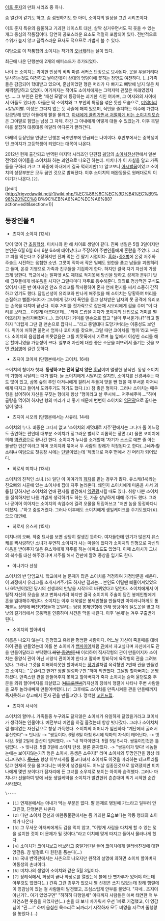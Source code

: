 [이토 준지](%EC%9D%B4%ED%86%A0%20%EC%A4%80%EC%A7%80.md)의 만화 시리즈 중 하나.

좀 얼간이 같기도 하고, 좀 섬찟하기도 한 아이, 소이치의 일상을 그린 시리즈이다.

이토 준지 특유의 음울하고 기괴한 테이스트 대신, 살짝 싱거우면서도 픽 웃을 수 있는 개그 중심의 작품집이다. 당연히 공포스러운 요소도
적절히 포함되어 있다. 전반적으로 수위가 높지 않고 끔찍스러운 묘사도 적으므로 가볍게 볼 수 있다.

여담으로 이 작품집의 소이치는 작가의 [오너캐](%EC%98%A4%EB%84%88%EC%BA%90.md)라는 설이 있다.

최근에 나온 단행본에 2개의 에피소드가 추가되었다.

나이 든 소이치는 괴이한 인상의 비쩍 마른 서커스 단장으로 묘사된다. 못을 우물거리다 발사하는것도 여전하고 날아간못이 상대의 엉덩이에 꽂히는
장면도 여전하다. (...)가족들은 감금되어 학대받고 있으며, 훈남이었던 형은 머리가 다 빠지고 뼈밖에 남지 않은 채 채찍질당하고 있었다.
여기까지는 적어도 소이치에게는 그럭저럭 괜찮은 미래였겠지만……그 부인은 단편 '패션 모델'에 등장하는 괴기한 식인 여자며, 그 여자와의
사이에서 아들도 있다(!). 아들은 딱 소이치와 그 부인의 특징을 섞은 듯한 모습으로,
[미역머리](%EB%AF%B8%EC%97%AD%EB%A8%B8%EB%A6%AC.md)+칼날이빨. 이성은 그다지 없는 듯 사슬에 매여
있으며, 식인을 즐겨하는 야수에 가깝다. 감금당해 있던 아들에게 팔을 물리고, [아내에게 끌려가면서 처절하게 비는 소이치의모습](%EA%B3%B5%EC%B2%98%EA%B0%80.md)은 그야말로 힘없는 남성 그 자체. 하긴 그 아내에게 어떻게 대들 수
있겠는가. 이후 목덜미를 붙잡혀 대롱대롱 메달려 어디론가 끌려간다.

아래의 등장인물 연령은 단행본 극초반부에 언급되는 나이이다. 후반부에서는 중학생이던 코이치가 고등학생이 되었다는 대목이 나온다.

2012년 현재 출간되고 번역된 마지막 시리즈인 단편집 [궤담](%EA%B6%A4%EB%8B%B4.md)의 [소이치전선](%EC%86%8C%EC%9D%B4%EC%B9%98%20%EC%A0%84%EC%84%A0.md)편에서 일본 전역의 아이들을
소이치화 하는 괴인으로 나오긴 하는데. 미치나가 이 사실을 알고 가족들을 구하러 가고 그 와중에 아내에게 결국 먹히지만`[1]` 알고보니
[아시발꿈](%EC%95%84%EC%8B%9C%EB%B0%9C%EA%BF%88.md)이었고 소이치의 성장부분은 모두 꿈인 것으로
밝혀졌다. 이후 소이치의 애완동물로 원래대로의 이야기가 나온다.`[2]`.

[[edit](http://rigvedawiki.net/r1/wiki.php/%EC%86%8C%EC%9D%B4%EC%B9%98%20%EC%8
B%9C%EB%A6%AC%EC%A6%88?action=edit&section=1)]

## 등장인물 ¶

  

  * 츠지이 소이치 (12세)  

맛이 많이 간 [초등학생](%EC%B4%88%EB%93%B1%ED%95%99%EC%83%9D.md). 미치나와 한 해 차이로 생일이
같다. 진짜 생일은 5월 3일이지만 본인은 6월 6일 6시 6분 6초에 태어났다고 주장하여 주변인들에게 혼란을 주었다. 그리고 피를 먹는다고
주장하지만 진짜 먹는 건 딸기 시럽이다.
[흑화](%ED%9D%91%ED%99%94.md)+[중2병](%EC%A4%912%EB%B3%91.md)에 온갖 저주와 주술도
시전하는 음침한 소년. 그릇이 작아서 작은 일에도 원한을 품고 남들을 괴롭히려고 들며, 온갖 기행으로 가족과 친구들을 기겁하게 한다. 하지만
결국 자기 자신이 가장 크게 당한다. 학교에서는 알파벳 A도 제대로 적지못해 망신을 당하고 성격과 분위기 탓에 급우들에게 비웃음을 사지만
그럴때마다 저주로 응수해준다. 의외로 정상적인 구석도 있어서 다른 반 여자애인 안죠 유리코를 짝사랑하여 혼자 연애 편지를 써서 소중히
간직하고 있기도 했다. 담임선생이 유리코와 만나게 해주었을 때 소이치는 당황하여 머리를 손질하고 뻘쭘거리다가 그녀에게 갖가지 폭언을 듣고
상처받은 남자의 못 공격에 유리코는 손목을 다치며 끝났다. 이후 거미를 젓가락으로 잡은채 시오리에게 겁을 주며 "이 다리를 보라고… 이렇게
아름다운데…."라며 드립을 치다가 코이치의 난입으로 거미를 떨어뜨리자 놀라자빠졌다(…). 코이치가 거미를 맨손으로 잡고 "설마
무서운거냐?"라고 말하자 "더럽게 그딴 걸 맨손으로 잡다니…."라고 중얼대다 도망가버리는 이중성도 보인다. 위기에 처하면 울면서 엄마나
코이치를 찾으며, 그럴 때만 코이치를 '형아'라고 부른다. 소이치의 음침함과 버릇없음은 그를 치맛폭에서 기르며 늘 옆에서 이상한 소리를 해온
할머니였을 가능성이 크다. 일부러 자신에 대한 좋은 소문을 퍼뜨려서 즐기는 것을 보면
[관심병](%EA%B4%80%EC%8B%AC%EB%B3%91.md)에 걸린 듯하다.

  

  * 츠지이 코이치 (단행본에서는 고이치. 16세)  

소이치의 형이자 첫째. **동생하고는 전혀 닮지 않은** [훈남](%ED%9B%88%EB%82%A8.md)이며 멀쩡한 상식인. 동생
소이치의 기행에 시달리는 때가 많다. 늘 소이치에게 시달리고 살지만, 소이치를 신경써주는 때도 많이 있고, 삼목 숲의 주인 아저씨에게 걸려서
두들겨 맞을 뻔 했을 때 무서운 아저씨에게 따지고 들어서 도와주기도 하기도 했다.`[3]` 참 좋은 형이다. 그러나 소이치는 매우 형을
싫어하여 자신을 꾸짖는 형에게 항상 "형이라고 날 무시해…. 저주해주마…."하며 골탕을 먹이려 하지만 형의 머리가 더 좋기 때문에 번번이
소이치의 [역관광](%EC%97%AD%EA%B4%80%EA%B4%91.md)으로 끝나는 일이 많다.

  

  * 츠지이 시오리 (단행본에서는 사유리. 14세)  

소이치의 누나. 비중은 그다지 없고 '소이치의 제멋대로 저주'편에서는 그나마 좀 어느정도 출연하는 편인데 대부분 소이치가 징그러운 벌레로
괴롭히는 장면.`[4]` 물론 코이치에 의해 [역관광](%EC%97%AD%EA%B4%80%EA%B4%91.md)으로 끝나긴 한다.
소이치가 누나를 소개할때 '자기가 스스로 예쁜 줄 아는 불쌍한 인간'이라고 하며 코이치와 묶어서 두 사람의 장래가 걱정된다고
한다(...)<del>네가 할 소리냐</del> 여담으로 첫등장 시에는 [단발](%EB%8B%A8%EB%B0%9C.md)이었는데
'제멋대로 저주'편에서 긴 머리가 되어있다.

  

  * 히로세 미치나 (13세)  

소이치의 친척인 소녀.`[5]` 일단 이 이야기의 [화자](%ED%99%94%EC%9E%90.md)를 맡는 경우가 많다.
유스케(14)라는 친오빠와 시골에 있는 소이치네 집에 자주 놀러온다. 왜인지 소이치에게 미움을 사서 괴롭힘 당하지만 소이치의 연애 편지를
발견해서 [역관광](%EC%97%AD%EA%B4%80%EA%B4%91.md)시킬 때도 있다. 취향 나쁜 소이치를 질색하지만 나름 가엾게
생각하기도 하는 듯, 가끔 상냥하게 대해 주기도 했다. 그러나 곧이어 이어지는 소이치의 속임수에 걸려 오물을 뒤집어쓰고 "저딴 놈을
동정하다니 미쳤지…."하고 중얼거렸다. 그러나 이후에도 소이치에게 생일케이크를 주기도했다`[6]`. 오오
[대인배](%EB%8C%80%EC%9D%B8%EB%B0%B0.md).

  

  * 히로세 유스케 (15세)  

미치나의 오빠. 작중 묘사를 보면 상당히 잘생긴 듯하다. 여자들한테 인기가 많은지 유스케를 짝사랑하던 소녀가 우연히 소이치가 사는 마을에
왔다가 소이치의 인형으로 자신의 마음을 받아주지 않은 유스케에게 저주를 하는 에피소드도 있었다. 이때 소이치가 그녀의 복수를 대신 해주겠다며
저주를 해서 간판에 깔려 중상을 입기도 한다.

  

  * 야나기다 선생  

소이치의 반 담임교사. 학교에서 늘 문제가 많은 소이치를 걱정하여 가정방문을 해온다. 이 과정에서 유리코를 소개시켜주기도 하지만 결과는...
본인도 어릴땐 삐뚤어져있었으나 6학년이었던 당시의 선생과의 만남을 시작으로 바뀌었다고 말한다. 소이치에게서 어릴적 자신의 모습을 보고
변화시키려 하지만 결국 소이치의 주술이 담긴 봉제인형에게 혼을 임대해주게된다. 소이치는 이후 더욱많은 봉제인형을 만들지만 아이러니하게도
통제불능 상태에 빠진인형들과 못말리는 담임 봉제인형에 인해 엉덩이에 <del>딜도</del>못을 맞고 대낮의 길거리에서 궁둥짝을 인증하며
사건은 막을 내린다. 이후 '본체'는 겨우 구출받게 된다.

  

  * 소이치의 할아버지  

이름은 나오지 않는다. 인정많고 유쾌한 평범한 사람이다. 어느날 자신이 죽을때를 대비하여 관을 만들었는데 이를 본 소이치가
[뱀파이어](%EB%B1%80%ED%8C%8C%EC%9D%B4%EC%96%B4.md)처럼 [관](%EA%B4%80.md)에서
자고싶다며 자신에게도 관을 만들어달라고 부탁했다.<del>레알 [중2병](%EC%A4%912%EB%B3%91.md)돋네</del>
이리하여 직사각형의 관이 만들어지자 소이치는 동양식 관이 아닌 서양식 관이어야 한다고 말하며 땅바닥에 육각형의 관을 그려보았다. 그러나
그것을 이해하지못한 할아버지는 [장기](%EC%9E%A5%EA%B8%B0.md)말처럼 육각형인 2번째 관을 만들었고 소이치는 "웃길려고
한거? 정말 썰렁하구만."하며 외면했다. 그날밤 할아버지는 운명하셨다. 만족스런 관을 만들어주지 못하고 할아버지가 죽자 소이치는 슬퍼
울던도중 주문을 외워 할아버지를 되살렸고
(<del>[네크로멘서](%EB%84%A4%ED%81%AC%EB%A1%9C%EB%A9%98%EC%84%9C.md)</del>?)자신의
장례식 행렬에 나타나 주변 사람들을 모두 놀라내빼게 만들어버렸다.`[7]` 그후에도 소이치를 만족시켜줄 관을 만들때까지 죽지못하고 창고에서
혼자 관을 만들고있다. 명백한 [고인드립](%EA%B3%A0%EC%9D%B8%EB%93%9C%EB%A6%BD.md).

  
  

  * 츠지이 사시에  

소이치의 할머니. 가족들중 누구와도 닮지않은 소이치가 유일하게 닮았을거라고 코이치가 생각하는 인물이다. 예전부터 예언을 하길 즐겼는데 항상
빗나갔다. 그러나 소이치처럼 쓸데없는 자신감으로 항상 가득했다. 소이치의 어머니가 임신하자 "계단에서 굴러서 유산한다"-> 빗나감 ->
"쌍둥이다. 6월 6일 아침 6시에 악마의 자식이 태어난다. -> 빗나감. 5월 2일에 출산이 임박했다. -> "내 착각이었다. 5월 5일
5시다. 쌍둥이인것은 틀림없다. -> 빗나감. 5월 3일에 소이치 탄생. 물론 혼자였다. -> "쌍둥이가 맞다! 네놈들 눈에는
보이지않는가?! 형은 소이치, 동생은 소우지!" 라며 소이치와 투명인간을 항상 데리고다녔다.
<del>[토마스](%ED%86%A0%EB%A7%88%EC%8A%A4.md)</del> 항상 이쑤시게를 물고다녀서 소이치도 이것을
따라하는 테크트리를 탔고 현재의 못을 물고다니는 버릇이 생겼을지도. 어느날 실종된것으로 알려졌지만 미치나에게 몇번 보이다가 잠자리에 든
그녀를 소우지로 보이는 아이와 습격했다. 그러나 마치나가 선물하여 방에 놔둔 생일케익을 소이치가 발견한뒤 츤츤대며 먹기 시작한 순간
사라졌다.

  

`\----`

  * `[1]` 연재본에서는 아내가 먹는 부분은 없다. 팔 문제로 병원에 가느라고 일부러 안 그린것, 단행본은 나온다
  * `[2]` 다만 소이치 전선과 애완동물편에서는 좀 기괴한 모습보다는 악동 형태의 소이치가 나온다
  * `[3]` 그 무서운 아저씨에게도 겁을 먹지 않고, "이렇게 사람을 다치게 할 수 있는 덫을 설치한 것이 더 문제가 될 것이다."라고 이치에 맞게 따지고 들어서 물러나게 했다.
  * `[4]` 소이치가 코이치보고 바보라고 중얼거린걸 들어 코이치에게 일러바친것에 대한 앙갚음. 참 별걸로 다 원한을 품는다(...)
  * `[5]` 국내 번역판에서는 사촌으로 나오지만 원작의 설명에 의하면 소이치 할아버지 여동생의 손녀이다.
  * `[6]` 미치나의 생일이 소이치와 같은 5월 3일이다.
  * `[7]` 장례식에서, 화장이 끝나 화장로를 열었는데 불에 탄 뼛가루가 있어야 하는데 아무것도 없었다(...) 간혹 그런 경우가 있으니 별 신경은 쓰지 않았는데 장례 행렬에 이 영감님이 있는 걸 사람들이 발견했고, 조심스럽게 안부를 물었다. "자네.. 츠지이 아닌가?.. 여기 있었구먼" "허허허 다행일세" 이때까지 사람들은 애써 태연한 척 부자연스런 웃음을 지었지만(...) 손을 대 보니 차가워서 우선 1차로 기겁했고, 이 영감님이 "관....!" 하며 음침한 목소리로 뇌까리기 시작하자 모두 비명을 지르며 줄행랑을 놓았다.(...)

